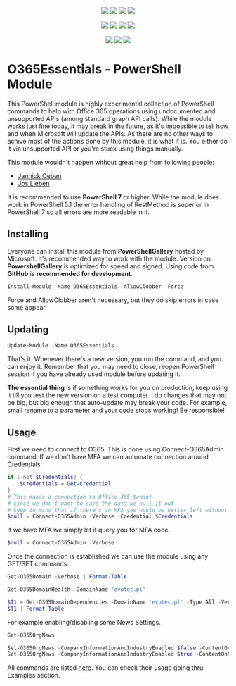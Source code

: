 ﻿<p align="center">
  <a href="https://dev.azure.com/evotecpl/O365Essentials/_build/results?buildId=latest"><img src="https://dev.azure.com/evotecpl/O365Essentials/_apis/build/status/EvotecIT.O365Essentials"></a>
  <a href="https://www.powershellgallery.com/packages/O365Essentials"><img src="https://img.shields.io/powershellgallery/v/O365Essentials.svg"></a>
  <a href="https://www.powershellgallery.com/packages/O365Essentials"><img src="https://img.shields.io/powershellgallery/vpre/O365Essentials.svg?label=powershell%20gallery%20preview&colorB=yellow"></a>
  <a href="https://github.com/EvotecIT/O365Essentials"><img src="https://img.shields.io/github/license/EvotecIT/O365Essentials.svg"></a>
</p>

<p align="center">
  <a href="https://www.powershellgallery.com/packages/O365Essentials"><img src="https://img.shields.io/powershellgallery/p/O365Essentials.svg"></a>
  <a href="https://github.com/EvotecIT/O365Essentials"><img src="https://img.shields.io/github/languages/top/evotecit/O365Essentials.svg"></a>
  <a href="https://github.com/EvotecIT/O365Essentials"><img src="https://img.shields.io/github/languages/code-size/evotecit/O365Essentials.svg"></a>
  <a href="https://www.powershellgallery.com/packages/O365Essentials"><img src="https://img.shields.io/powershellgallery/dt/O365Essentials.svg"></a>
</p>

<p align="center">
  <a href="https://twitter.com/PrzemyslawKlys"><img src="https://img.shields.io/twitter/follow/PrzemyslawKlys.svg?label=Twitter%20%40PrzemyslawKlys&style=social"></a>
  <a href="https://evotec.xyz/hub"><img src="https://img.shields.io/badge/Blog-evotec.xyz-2A6496.svg"></a>
  <a href="https://www.linkedin.com/in/pklys"><img src="https://img.shields.io/badge/LinkedIn-pklys-0077B5.svg?logo=LinkedIn"></a>
</p>

# O365Essentials - PowerShell Module

This PowerShell module is highly experimental collection of PowerShell commands to help with Office 365 operations using undocumented and unsupported APIs (among standard graph API calls).
While the module works just fine today, it may break in the future, as it's impossible to tell how and when Microsoft will update the APIs.
As there are no other ways to achive most of the actions done by this module, it is what it is. You either do it via unsupported API or you're stuck using things manually.

This module wouldn't happen without great help from following people:

- [Jannick Oeben](https://twitter.com/JannickOeben)
- [Jos Lieben](https://twitter.com/joslieben)

It is recommended to use **PowerShell 7** or higher. While the module does work in PowerShell 5.1 the error handling of RestMethod is superior in PowerShell 7 so all errors are more readable in it.
## Installing

Everyone can install this module from **PowerShellGallery** hosted by Microsoft. It's recommended way to work with the module.
Version on **PowershellGallery** is optimized for speed and signed. Using code from **GitHub** is **recommended for development**.

```powershell
Install-Module -Name O365Essentials -AllowClobber -Force
```

Force and AllowClobber aren't necessary, but they do skip errors in case some appear.

## Updating

```powershell
Update-Module -Name O365Essentials
```

That's it. Whenever there's a new version, you run the command, and you can enjoy it. Remember that you may need to close, reopen PowerShell session if you have already used module before updating it.

**The essential thing** is if something works for you on production, keep using it till you test the new version on a test computer. I do changes that may not be big, but big enough that auto-update may break your code. For example, small rename to a parameter and your code stops working! Be responsible!

## Usage

First we need to connect to O365. This is done using Connect-O365Admin command. If we don't have MFA we can automate connection around Credentials.

```powershell
if (-not $Credentials) {
    $Credentials = Get-Credential
}
# This makes a connection to Office 365 tenant
# since we don't want to save the data we null it out
# keep in mind that if there's an MFA you would be better left without Credentials and just let it prompt you
$null = Connect-O365Admin -Verbose -Credential $Credentials
```

If we have MFA we simply let it query you for MFA code.

```powershell
$null = Connect-O365Admin -Verbose
```

Once the connection is established we can use the module using any GET/SET commands.

```powershell
Get-O365Domain -Verbose | Format-Table

Get-O365DomainHealth -DomainName 'evotec.pl'

$T1 = Get-O365DomainDependencies -DomainName 'evotec.pl' -Type All -Verbose
$T1 | Format-Table
```

For example enabling/disabling some News Settings.

```powershell
Get-O365OrgNews

Set-O365OrgNews -CompanyInformationAndIndustryEnabled $false -ContentOnNewTabEnabled $false -Verbose
Set-O365OrgNews -CompanyInformationAndIndustryEnabled $true -ContentOnNewTabEnabled $true -Verbose
```

All commands are listed [here](COMMANDS.MD). You can check their usage going thru Examples section.